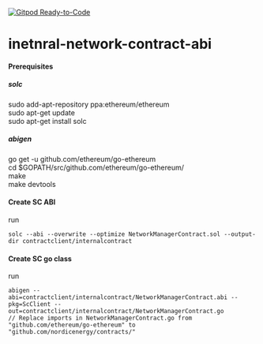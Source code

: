 [![Gitpod Ready-to-Code](https://img.shields.io/badge/Gitpod-Ready--to--Code-blue?logo=gitpod)](https://gitpod.io/#https://github.com/nordicenergy/powerchain-maker-nodemanager) 

# inetnral-network-contract-abi
#### Prerequisites
##### solc
sudo add-apt-repository ppa:ethereum/ethereum  
sudo apt-get update  
sudo apt-get install solc  

##### abigen
go get -u github.com/ethereum/go-ethereum  
cd $GOPATH/src/github.com/ethereum/go-ethereum/  
make  
make devtools  

#### Create SC ABI
run
```
solc --abi --overwrite --optimize NetworkManagerContract.sol --output-dir contractclient/internalcontract
```

#### Create SC go class 
run
```
abigen --abi=contractclient/internalcontract/NetworkManagerContract.abi --pkg=ScClient --out=contractclient/internalcontract/NetworkManagerContract.go 
// Replace imports in NetworkManagerContract.go from "github.com/ethereum/go-ethereum" to "github.com/nordicenergy/contracts/"
```
